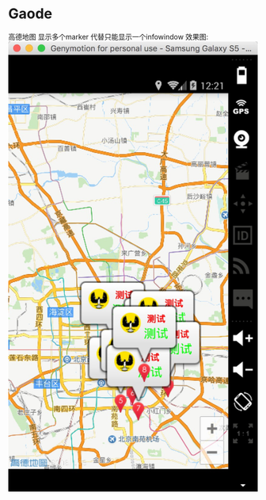 # Gaode
高德地图 显示多个marker 代替只能显示一个infowindow 
效果图:![Renderings](https://github.com/Oslanka/Gaode/blob/master/image1.png)
